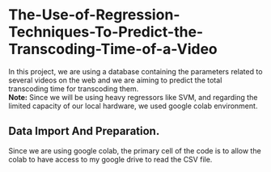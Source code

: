 # The-Use-of-Regression-Techniques-To-Predict-the-Transcoding-Time-of-a-Video
In this project, we are using a database containing the parameters related to several videos on the web and we are aiming to predict the total transcoding time for transcoding them.<br/>
**Note:** Since we will be using heavy regressors like SVM, and regarding the limited capacity of our local hardware, we used google colab environment.<br/>
## Data Import And Preparation.<br/>
Since we are using google colab, the primary cell of the code is to allow the colab to have access to my google drive to read the CSV file.<br/>

